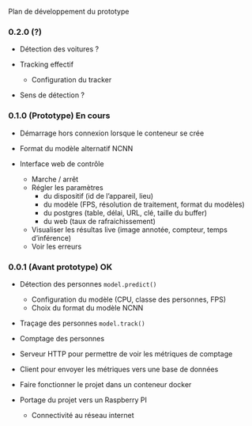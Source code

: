 Plan de développement du prototype

### 0.2.0 (?)

* Détection des voitures ?

* Tracking effectif

  * Configuration du tracker

* Sens de détection ?

### 0.1.0 (Prototype) En cours

* Démarrage hors connexion lorsque le conteneur se crée

* Format du modèle alternatif NCNN

* Interface web de contrôle

  * Marche / arrêt
  * Régler les paramètres
    * du dispositif (id de l’appareil, lieu)
    * du modèle (FPS, résolution de traitement, format du modèles)
    * du postgres (table, délai, URL, clé, taille du buffer)
    * du web (taux de rafraichissement)
  * Visualiser les résultas live (image annotée, compteur, temps d’inférence)
  * Voir les erreurs

### 0.0.1 (Avant prototype) OK

* Détection des personnes `model.predict()`

  * Configuration du modèle (CPU, classe des personnes, FPS)
  * Choix du format du modèle NCNN

* Traçage des personnes `model.track()`

* Comptage des personnes

* Serveur HTTP pour permettre de voir les métriques de comptage

* Client pour envoyer les métriques vers une base de données

* Faire fonctionner le projet dans un conteneur docker

* Portage du projet vers un Raspberry PI

  * Connectivité au réseau internet

